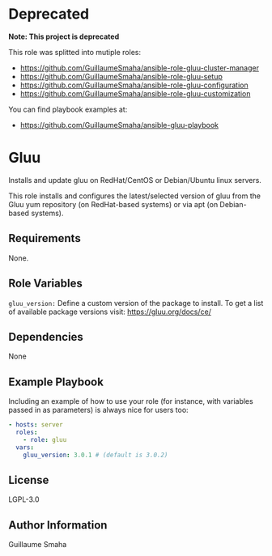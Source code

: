 Deprecated
=========

**Note: This project is deprecated**


This role was splitted into mutiple roles:

- https://github.com/GuillaumeSmaha/ansible-role-gluu-cluster-manager
- https://github.com/GuillaumeSmaha/ansible-role-gluu-setup
- https://github.com/GuillaumeSmaha/ansible-role-gluu-configuration
- https://github.com/GuillaumeSmaha/ansible-role-gluu-customization

You can find playbook examples at:
- https://github.com/GuillaumeSmaha/ansible-gluu-playbook

Gluu
=========


Installs and update gluu on RedHat/CentOS or Debian/Ubuntu linux servers.

This role installs and configures the latest/selected version of gluu from the Gluu yum repository (on RedHat-based systems) or via apt (on Debian-based systems).


Requirements
------------

None.

Role Variables
--------------

`gluu_version:`
Define a custom version of the package to install.
To get a list of available package versions visit: https://gluu.org/docs/ce/

Dependencies
------------

None

Example Playbook
----------------

Including an example of how to use your role (for instance, with variables passed in as parameters) is always nice for users too:

```yaml
- hosts: server
  roles:
    - role: gluu
  vars:
    gluu_version: 3.0.1 # (default is 3.0.2)
```

License
-------

LGPL-3.0

Author Information
------------------

Guillaume Smaha
